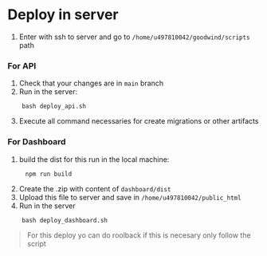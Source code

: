 
# Deploy in server

1. Enter with ssh to server and go to `/home/u497810042/goodwind/scripts` path

### For API
1. Check that your changes are in `main` branch
2. Run in the server:
```
	bash deploy_api.sh
```
3. Execute all command necessaries for create migrations or other artifacts

### For Dashboard
1. build the dist for this run in the local machine:
```
     npm run build
```
2. Create the .zip with content of `dashboard/dist`
3. Upload this file to server and save in `/home/u497810042/public_html`
4. Run in the server
```
	bash deploy_dashboard.sh
```

> For this deploy yo can do roolback if this is necesary only follow the script